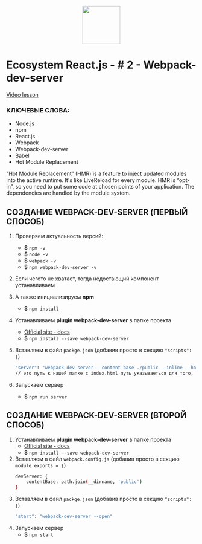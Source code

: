 <p align="center">
<img src="https://upload.wikimedia.org/wikipedia/commons/thumb/a/a7/React-icon.svg/140px-React-icon.svg.png" alt="" height="100">
</p>

# Ecosystem React.js - # 2 - Webpack-dev-server
[Video lesson](https://www.youtube.com/watch?v=MkOauWC0Uq8)

### КЛЮЧЕВЫЕ СЛОВА:
* Node.js
* npm
* React.js
* Webpack
* Webpack-dev-server
* Babel
* Hot Module Replacement

“Hot Module Replacement” (HMR) is a feature to inject updated modules into the active 
runtime. It's like LiveReload for every module. HMR is “opt-in”, so you need to put 
some code at chosen points of your application. The dependencies are handled by the 
module system.


## СОЗДАНИЕ WEBPACK-DEV-SERVER (ПЕРВЫЙ СПОСОБ)
1. Проверяем актуальность версий:
	* $ `npm -v`
	* $ `node -v`
	* $ `webpack -v`
	* $ `npm webpack-dev-server -v`
1. Если чегото не хватает, тогда недостающий компонент устанавливаем

1. А также инициализируем **npm**
	* $ `npm install`
1. Устанавливаем **plugin webpack-dev-server** в папке проекта
	* [Official site - docs](https://webpack.js.org/guides/development/#using-webpack-dev-server)
	* $ `npm install --save webpack-dev-server`
1. Вставляем в файл `packge.json` (добавив просто в секцию `"scripts": {`)
	```bash
	"server": "webpack-dev-server --content-base ./public --inline --hot"
	// это путь к нашей папке с index.html путь указываеться для того, что бы если наша папка существует, то локалхост запускался в этой папке, в противном случае webpack запустил бы  сервер в корне package.json --inline - это инструкция для webpack добавить в сборку рефреш клиент, для перезагрузки страници в случае изменения какого-либо файла --hot (Hot Module Replacement) - это инструкция для webpack с указанием для сборки бандла с HMR поддержкой - этот модуль спрашивает сервер в реальном времени не изменились ли какие-то фаилы без перезагрузки страници
	```
1. Запускаем сервер
	* $ `npm run server`


## СОЗДАНИЕ WEBPACK-DEV-SERVER (ВТОРОЙ  СПОСОБ)
1. Устанавливаем **plugin webpack-dev-server** в папке проекта
	* [Official site - docs](https://webpack.js.org/guides/development/#using-webpack-dev-server)
	* $ `npm install --save webpack-dev-server`
1. Вставляем в файл `webpack.config.js` (добавив просто в секцию `module.exports = {`)
	```bash
	devServer: {
		contentBase: path.join(__dirname, 'public')
	}
	```
1. Вставляем в файл `packge.json` (добавив просто в секцию `"scripts": {`)
	```bash
	"start": "webpack-dev-server --open"
	```
1. Запускаем сервер
	* $ `npm start`